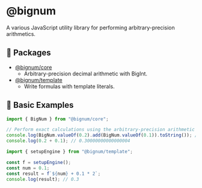 # @bignum

A various JavaScript utility library for performing arbitrary-precision arithmetics.

## 🚀 Packages

- [@bignum/core](./packages/core)
  - Arbitrary-precision decimal arithmetic with BigInt.
- [@bignum/template](./packages/template)
  - Write formulas with template literals.

## 📖 Basic Examples

```js
import { BigNum } from "@bignum/core";

// Perform exact calculations using the arbitrary-precision arithmetic with BigInt.
console.log(BigNum.valueOf(0.2).add(BigNum.valueOf(0.1)).toString()); // 0.3
console.log(0.2 + 0.1); // 0.30000000000000004
```

```js
import { setupEngine } from "@bignum/template";

const f = setupEngine();
const num = 0.1;
const result = f`${num} + 0.1 * 2`;
console.log(result); // 0.3
```
